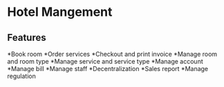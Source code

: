 # Hotel Mangement
## Features
*Book room
*Order services
*Checkout and print invoice
*Manage room and room type
*Manage service and service type
*Manage account
*Manage bill
*Manage staff
*Decentralization
*Sales report
*Manage regulation
